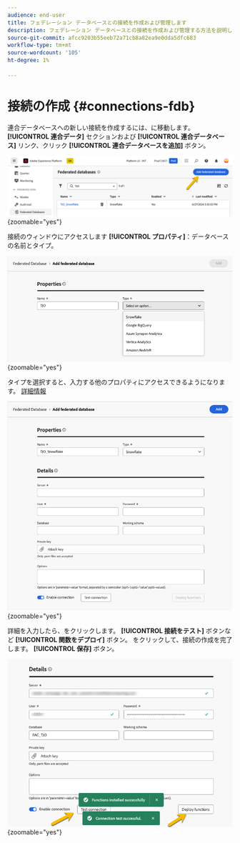```yaml
---
audience: end-user
title: フェデレーション データベースとの接続を作成および管理します
description: フェデレーション データベースとの接続を作成および管理する方法を説明します
source-git-commit: afcc9203b55eeb72a71cb8a82ea9e0dda5dfc683
workflow-type: tm+mt
source-wordcount: '105'
ht-degree: 1%

---
```


# 接続の作成 {#connections-fdb}

連合データベースへの新しい接続を作成するには、に移動します。 **[!UICONTROL 連合データ]** セクションおよび **[!UICONTROL 連合データベース]** リンク、クリック **[!UICONTROL 連合データベースを追加]** ボタン。

![](assets/connections_list.png){zoomable="yes"}

接続のウィンドウにアクセスします **[!UICONTROL プロパティ]**：データベースの名前とタイプ。

![](assets/connections_name.png){zoomable="yes"}

タイプを選択すると、入力する他のプロパティにアクセスできるようになります。 [詳細情報](federated-db.md)

![](assets/connections_details.png){zoomable="yes"}

詳細を入力したら、をクリックします。 **[!UICONTROL 接続をテスト]** ボタンなど **[!UICONTROL 関数をデプロイ]** ボタン。
をクリックして、接続の作成を完了します。 **[!UICONTROL 保存]** ボタン。

![](assets/connections_testdeploy.png){zoomable="yes"}
